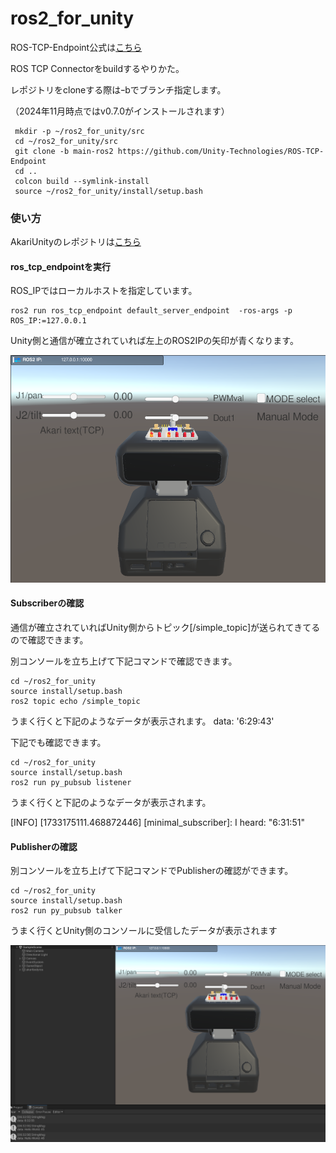 # ros2_for_unity

ROS-TCP-Endpoint公式は[こちら](https://github.com/Unity-Technologies/ROS-TCP-Connector?tab=readme-ov-file#installation)

ROS TCP Connectorをbuildするやりかた。

レポジトリをcloneする際はｰbでブランチ指定します。

（2024年11月時点ではv0.7.0がインストールされます）

```
 mkdir -p ~/ros2_for_unity/src
 cd ~/ros2_for_unity/src
 git clone -b main-ros2 https://github.com/Unity-Technologies/ROS-TCP-Endpoint
 cd ..
 colcon build --symlink-install
 source ~/ros2_for_unity/install/setup.bash
```

### 使い方
AkariUnityのレポジトリは[こちら](https://github.com/mantues/akari_sim_unity/tree/master?tab=readme-ov-file)


#### ros_tcp_endpointを実行

ROS_IPではローカルホストを指定しています。

```
ros2 run ros_tcp_endpoint default_server_endpoint  -ros-args -p ROS_IP:=127.0.0.1
```

Unity側と通信が確立されていれば左上のROS2IPの矢印が青くなります。

![alt text](<./images/akari1.png>)

#### Subscriberの確認

通信が確立されていればUnity側からトピック[/simple_topic]が送られてきてるので確認できます。

別コンソールを立ち上げて下記コマンドで確認できます。

```
cd ~/ros2_for_unity
source install/setup.bash
ros2 topic echo /simple_topic
```

うまく行くと下記のようなデータが表示されます。
data: '6:29:43'


下記でも確認できます。

```
cd ~/ros2_for_unity
source install/setup.bash
ros2 run py_pubsub listener
```

うまく行くと下記のようなデータが表示されます。

[INFO] [1733175111.468872446] [minimal_subscriber]: I heard: "6:31:51"


#### Publisherの確認

別コンソールを立ち上げて下記コマンドでPublisherの確認ができます。

```
cd ~/ros2_for_unity
source install/setup.bash
ros2 run py_pubsub talker
```

うまく行くとUnity側のコンソールに受信したデータが表示されます

![alt text](<./images/akari2.png>)
